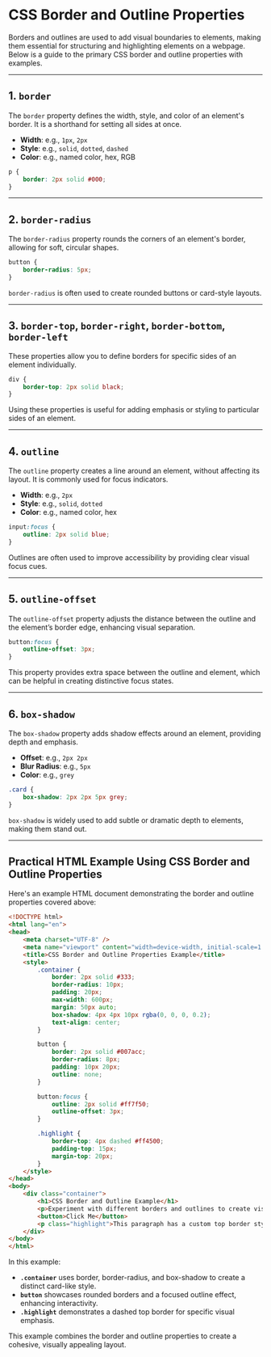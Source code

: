 
# CSS Border and Outline Properties

Borders and outlines are used to add visual boundaries to elements, making them essential for structuring and highlighting elements on a webpage. Below is a guide to the primary CSS border and outline properties with examples.

---

## 1. `border`

The `border` property defines the width, style, and color of an element's border. It is a shorthand for setting all sides at once.

- **Width**: e.g., `1px`, `2px`
- **Style**: e.g., `solid`, `dotted`, `dashed`
- **Color**: e.g., named color, hex, RGB

```css
p {
	border: 2px solid #000;
}
```

---

## 2. `border-radius`

The `border-radius` property rounds the corners of an element's border, allowing for soft, circular shapes.

```css
button {
	border-radius: 5px;
}
```

`border-radius` is often used to create rounded buttons or card-style layouts.

---

## 3. `border-top`, `border-right`, `border-bottom`, `border-left`

These properties allow you to define borders for specific sides of an element individually.

```css
div {
	border-top: 2px solid black;
}
```

Using these properties is useful for adding emphasis or styling to particular sides of an element.

---

## 4. `outline`

The `outline` property creates a line around an element, without affecting its layout. It is commonly used for focus indicators.

- **Width**: e.g., `2px`
- **Style**: e.g., `solid`, `dotted`
- **Color**: e.g., named color, hex

```css
input:focus {
	outline: 2px solid blue;
}
```

Outlines are often used to improve accessibility by providing clear visual focus cues.

---

## 5. `outline-offset`

The `outline-offset` property adjusts the distance between the outline and the element’s border edge, enhancing visual separation.

```css
button:focus {
	outline-offset: 3px;
}
```

This property provides extra space between the outline and element, which can be helpful in creating distinctive focus states.

---

## 6. `box-shadow`

The `box-shadow` property adds shadow effects around an element, providing depth and emphasis.

- **Offset**: e.g., `2px 2px`
- **Blur Radius**: e.g., `5px`
- **Color**: e.g., `grey`

```css
.card {
	box-shadow: 2px 2px 5px grey;
}
```

`box-shadow` is widely used to add subtle or dramatic depth to elements, making them stand out.

---

## Practical HTML Example Using CSS Border and Outline Properties

Here's an example HTML document demonstrating the border and outline properties covered above:

```html
<!DOCTYPE html>
<html lang="en">
<head>
    <meta charset="UTF-8" />
    <meta name="viewport" content="width=device-width, initial-scale=1.0" />
    <title>CSS Border and Outline Properties Example</title>
    <style>
        .container {
            border: 2px solid #333;
            border-radius: 10px;
            padding: 20px;
            max-width: 600px;
            margin: 50px auto;
            box-shadow: 4px 4px 10px rgba(0, 0, 0, 0.2);
            text-align: center;
        }

        button {
            border: 2px solid #007acc;
            border-radius: 8px;
            padding: 10px 20px;
            outline: none;
        }

        button:focus {
            outline: 2px solid #ff7f50;
            outline-offset: 3px;
        }

        .highlight {
            border-top: 4px dashed #ff4500;
            padding-top: 15px;
            margin-top: 20px;
        }
    </style>
</head>
<body>
    <div class="container">
        <h1>CSS Border and Outline Example</h1>
        <p>Experiment with different borders and outlines to create visually appealing elements on your webpage.</p>
        <button>Click Me</button>
        <p class="highlight">This paragraph has a custom top border style.</p>
    </div>
</body>
</html>
```

In this example:

- **`.container`** uses border, border-radius, and box-shadow to create a distinct card-like style.
- **`button`** showcases rounded borders and a focused outline effect, enhancing interactivity.
- **`.highlight`** demonstrates a dashed top border for specific visual emphasis.

This example combines the border and outline properties to create a cohesive, visually appealing layout.
